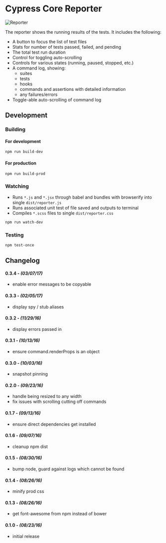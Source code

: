 # Cypress Core Reporter

![Reporter](https://cloud.githubusercontent.com/assets/1157043/17947006/bffba412-6a18-11e6-86ee-af7e9c9d614e.png)

The reporter shows the running results of the tests. It includes the following:

- A button to focus the list of test files
- Stats for number of tests passed, failed, and pending
- The total test run duration
- Control for toggling auto-scrolling
- Controls for various states (running, paused, stopped, etc.)
- A command log, showing:
  * suites
  * tests
  * hooks
  * commands and assertions with detailed information
  * any failures/errors
- Toggle-able auto-scrolling of command log


## Development

### Building

#### For development

```bash
npm run build-dev
```

#### For production

```bash
npm run build-prod
```

### Watching

- Runs `*.js` and `*.jsx` through babel and bundles with browserify into single `dist/reporter.js`
- Runs associated unit test of file saved and outputs to terminal
- Compiles `*.scss` files to single `dist/reporter.css`

```bash
npm run watch-dev
```

### Testing

```bash
npm test-once
```


## Changelog

#### 0.3.4 - *(03/07/17)*
- enable error messages to be copyable

#### 0.3.3 - *(02/05/17)*
- display spy / stub aliases

#### 0.3.2 - *(11/29/16)*
- display errors passed in

#### 0.3.1 - *(10/13/16)*
- ensure command.renderProps is an object

#### 0.3.0 - *(10/03/16)*
- snapshot pinning

#### 0.2.0 - *(09/23/16)*
- handle being resized to any width
- fix issues with scrolling cutting off commands

#### 0.1.7 - *(09/13/16)*
- ensure direct dependencies get installed

#### 0.1.6 - *(09/07/16)*
- cleanup npm dist

#### 0.1.5 - *(08/30/16)*
- bump node, guard against logs which cannot be found

#### 0.1.4 - *(08/26/16)*
- minify prod css

#### 0.1.3 - *(08/26/16)*
- get font-awesome from npm instead of bower

#### 0.1.0 - *(08/23/16)*
- initial release
